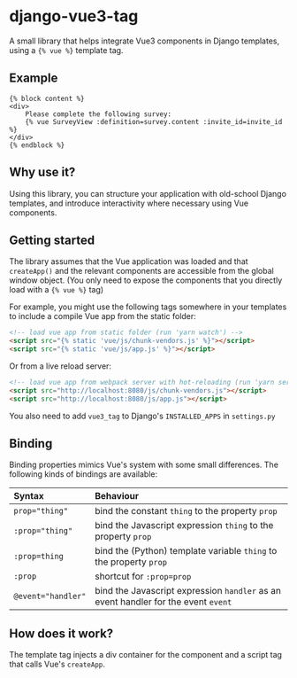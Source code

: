 # django-vue3-tag

A small library that helps integrate Vue3 components in Django templates, using a `{% vue %}` template tag.

## Example

```django
{% block content %}
<div>
    Please complete the following survey:
    {% vue SurveyView :definition=survey.content :invite_id=invite_id %}
</div>
{% endblock %}
```


## Why use it?
Using this library, you can structure your application with old-school Django templates, and introduce interactivity where necessary using Vue components.

## Getting started

The library assumes that the Vue application was loaded and that `createApp()` and the relevant components are accessible from the global window object.
(You only need to expose the components that you directly load with a `{% vue %}` tag)

For example, you might use the following tags somewhere in your templates to include a compile Vue app from the static folder:

```html
<!-- load vue app from static folder (run 'yarn watch') -->
<script src="{% static 'vue/js/chunk-vendors.js' %}"></script>
<script src="{% static 'vue/js/app.js' %}"></script>
```

Or from a live reload server:

```html
<!-- load vue app from webpack server with hot-reloading (run 'yarn serve') -->
<script src="http://localhost:8080/js/chunk-vendors.js"></script>
<script src="http://localhost:8080/js/app.js"></script>
```

You also need to add `vue3_tag` to Django's `INSTALLED_APPS` in `settings.py`

## Binding

Binding properties mimics Vue's system with some small differences. The following kinds of bindings are available:


| Syntax  | Behaviour  |
|:--|:--|
| `prop="thing"`  | bind the constant `thing` to the property `prop`  |
| `:prop="thing"`  | bind the Javascript expression `thing` to the property `prop`  |
| `:prop=thing`  | bind the (Python) template variable `thing` to the property `prop`  |
| `:prop`  | shortcut for `:prop=prop` |
| `@event="handler"`  | bind the Javascript expression `handler` as an event handler for the event `event` |


## How does it work?

The template tag injects a div container for the component and a script tag that calls Vue's `createApp`.
